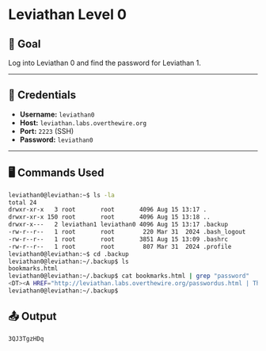 # Leviathan Level 0  

## 🧠 Goal  

Log into Leviathan 0 and find the password for Leviathan 1.  

---

## 🔐 Credentials  

- **Username:** `leviathan0`  
- **Host:** `leviathan.labs.overthewire.org`  
- **Port:** `2223` (SSH)  
- **Password:** `leviathan0`  

---

## 🖥️ Commands Used  

```bash
leviathan0@leviathan:~$ ls -la
total 24
drwxr-xr-x   3 root       root       4096 Aug 15 13:17 .
drwxr-xr-x 150 root       root       4096 Aug 15 13:18 ..
drwxr-x---   2 leviathan1 leviathan0 4096 Aug 15 13:17 .backup
-rw-r--r--   1 root       root        220 Mar 31  2024 .bash_logout
-rw-r--r--   1 root       root       3851 Aug 15 13:09 .bashrc
-rw-r--r--   1 root       root        807 Mar 31  2024 .profile
leviathan0@leviathan:~$ cd .backup
leviathan0@leviathan:~/.backup$ ls
bookmarks.html
leviathan0@leviathan:~/.backup$ cat bookmarks.html | grep "password"
<DT><A HREF="http://leviathan.labs.overthewire.org/passwordus.html | This will be fixed later, the password for leviathan1 is 3QJ3TgzHDq" ADD_DATE="1155384634" LAST_CHARSET="ISO-8859-1" ID="rdf:#$2wIU71">password to leviathan1</A>
leviathan0@leviathan:~/.backup$ 
```
## 📤 Output
```bash
3QJ3TgzHDq
```
